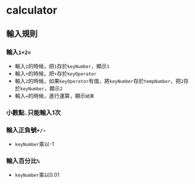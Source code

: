 # calculator

## 輸入規則
### 輸入`1+2=`
* 輸入`1`的時候，把`1`存於`keyNumber`，顯示`1`
* 輸入`+`的時候，把`+`存於`keyOperator`
* 輸入`2`的時候，如果`keyOperator`有值，將`keyNumber`存於`tempNumber`，把`2`存於`keyNumber`，顯示`2`
* 輸入`=`的時候，進行運算，顯示`結果`

### 小數點`.`只能輸入1次
### 輸入正負號`+/-`
* `keyNumber`乘以-1

### 輸入百分比`%`
* `keyNumber`乘以0.01